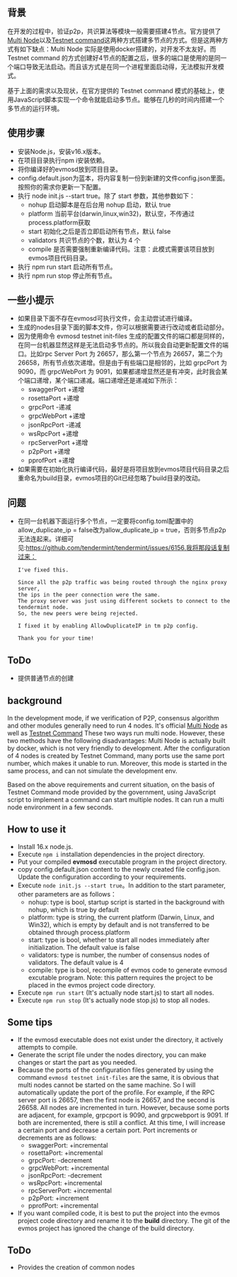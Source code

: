 ## 背景
在开发的过程中，验证p2p，共识算法等模块一般需要搭建4节点。官方提供了[Multi Node](https://docs.evmos.org/developers/localnet/multi_node.html)以及[Testnet command](https://docs.evmos.org/developers/localnet/testnet_cmd.html)这两种方式搭建多节点的方式。但是这两种方式有如下缺点：Multi Node 实际是使用docker搭建的，对开发不太友好。而 Testnet command 的方式创建好4节点的配置之后，很多的端口是使用的是同一个端口导致无法启动。而且该方式是在同一个进程里面启动得，无法模拟开发模式。

基于上面的需求以及现状，在官方提供的 Testnet command 模式的基础上，使用JavaScript脚本实现一个命令就能启动多节点。能够在几秒的时间内搭建一个多节点的运行环境。

## 使用步骤
* 安装Node.js，安装v16.x版本。
* 在项目目录执行npm i安装依赖。
* 将你编译好的evmosd放到项目目录。
* config.default.json为蓝本，将内容复制一份到新建的文件config.json里面。按照你的需求你更新一下配置。
* 执行 node init.js --start true。除了 start 参数，其他参数如下：
  * nohup 启动脚本是在后台用 nohup 启动，默认 true
  * platform 当前平台(darwin,linux,win32)，默认空，不传通过process.platform获取
  * start 初始化之后是否立即启动所有节点，默认 false
  * validators 共识节点的个数，默认为 4 个
  * compile 是否需要强制重新编译代码。注意：此模式需要该项目放到evmos项目代码目录。
* 执行 npm run start 启动所有节点。
* 执行 npm run stop 停止所有节点。

## 一些小提示
* 如果目录下面不存在evmosd可执行文件，会主动尝试进行编译。
* 生成的nodes目录下面的脚本文件，你可以根据需要进行改动或者启动部分。
* 因为使用命令 evmosd testnet init-files 生成的配置文件的端口都是同样的，在同一台机器显然这样是无法启动多节点的。所以我会自动更新配置文件的端口。比如rpc Server Port 为 26657，那么第一个节点为 26657，第二个为 26658，所有节点依次递增。但是由于有些端口是相邻的，比如 grpcPort 为 9090，而 grpcWebPort 为 9091，如果都递增显然还是有冲突，此时我会某个端口递增，某个端口递减。端口递增还是递减如下所示：
  * swaggerPort +递增
  * rosettaPort +递增
  * grpcPort -递减
  * grpcWebPort +递增
  * jsonRpcPort -递减
  * wsRpcPort +递增
  * rpcServerPort +递增
  * p2pPort +递增
  * pprofPort +递增
* 如果需要在初始化执行编译代码，最好是将项目放到evmos项目代码目录之后重命名为build目录，evmos项目的Git已经忽略了build目录的改动。

## 问题
* 在同一台机器下面运行多个节点，一定要将config.toml配置中的allow_duplicate_ip = false改为allow_duplicate_ip = true，否则多节点p2p无法连起来。详细可见:https://github.com/tendermint/tendermint/issues/6156,我将那段话复制过来：
  ```
  I've fixed this.
  
  Since all the p2p traffic was being routed through the nginx proxy server,
  the ips in the peer connection were the same.
  The proxy server was just using different sockets to connect to the tendermint node.
  So, the new peers were being rejected.
  
  I fixed it by enabling AllowDuplicateIP in tm p2p config.
  
  Thank you for your time!
  ```

## ToDo
* 提供普通节点的创建

## background
In the development mode, if we verification of P2P, consensus algorithm and other modules generally need to run 4 nodes. It's official [Multi Node](https://docs.evmos.org/developers/localnet/multi_node.html) as well as [Testnet Command](https://docs.evmos.org/developers/localnet/testnet_cmd.html) These two ways run multi node. However, these two methods have the following disadvantages: Multi Node is actually built by docker, which is not very friendly to development. After the configuration of 4 nodes is created by Testnet Command, many ports use the same port number, which makes it unable to run. Moreover, this mode is started in the same process, and can not simulate the development env.

Based on the above requirements and current situation, on the basis of Testnet Command mode provided by the government, using JavaScript script to implement a command can start multiple nodes. It can run a multi node environment in a few seconds.

## How to use it
* Install 16.x node.js.
* Execute `npm i` installation dependencies in the project directory.
* Put your compiled **evmosd** executable program in the project directory.
* copy config.default.json content to the newly created file config.json. Update the configuration according to your requirements.
* Execute `node init.js --start true`。In addition to the start parameter, other parameters are as follows：
  * nohup: type is bool, startup script is started in the background with nohup, which is true by default
  * platform: type is string, the current platform (Darwin, Linux, and Win32), which is empty by default and is not transferred to be obtained through process.platform
  * start: type is bool, whether to start all nodes immediately after initialization. The default value is false
  * validators: type is number, the number of consensus nodes of validators. The default value is 4
  * compile: type is bool, recompile of evmos code to generate evmosd excutable program. Note: this pattern requires the project to be placed in the evmos project code directory.
* Execute `npm run start` (It's actually node start.js) to start all nodes.
* Execute `npm run stop` (It's actually node stop.js) to stop all nodes.

## Some tips
* If the evmosd executable does not exist under the directory, it actively attempts to compile.
* Generate the script file under the nodes directory, you can make changes or start the part as you needed.
* Because the ports of the configuration files generated by using the command `evmosd testnet init-files` are the same, it is obvious that multi nodes cannot be started on the same machine. So I will automatically update the port of the profile. For example, if the RPC server port is 26657, then the first node is 26657, and the second is 26658. All nodes are incremented in turn. However, because some ports are adjacent, for example, grpcport is 9090, and grpcwebport is 9091. If both are incremented, there is still a conflict. At this time, I will increase a certain port and decrease a certain port. Port increments or decrements are as follows:
  * swaggerPort: +incremental
  * rosettaPort: +incremental
  * grpcPort: -decrement
  * grpcWebPort: +incremental
  * jsonRpcPort: -decrement
  * wsRpcPort: +incremental
  * rpcServerPort: +incremental
  * p2pPort: +increment
  * pprofPort: +incremental
* If you want compiled code, it is best to put the project into the evmos project code directory and rename it to the **build** directory. The git of the evmos project has ignored the change of the build directory.

## ToDo
* Provides the creation of common nodes